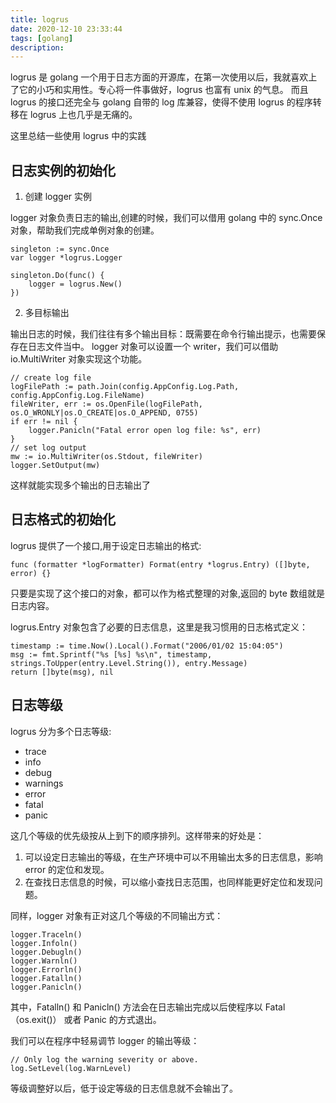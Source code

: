 ```yaml
---
title: logrus
date: 2020-12-10 23:33:44
tags: [golang]
description:
---
```


logrus 是 golang 一个用于日志方面的开源库，在第一次使用以后，我就喜欢上了它的小巧和实用性。专心将一件事做好，logrus 也富有 unix 的气息。
而且 logrus 的接口还完全与 golang 自带的 log 库兼容，使得不使用 logrus 的程序转移在 logrus 上也几乎是无痛的。

这里总结一些使用 logrus 中的实践

## 日志实例的初始化

1. 创建 logger 实例

logger 对象负责日志的输出,创建的时候，我们可以借用 golang 中的 sync.Once 对象，帮助我们完成单例对象的创建。

```golang
singleton := sync.Once
var logger *logrus.Logger

singleton.Do(func() {
    logger = logrus.New()
})
```

2. 多目标输出

输出日志的时候，我们往往有多个输出目标：既需要在命令行输出提示，也需要保存在日志文件当中。
logger 对象可以设置一个 writer，我们可以借助 io.MultiWriter 对象实现这个功能。

```golang
// create log file
logFilePath := path.Join(config.AppConfig.Log.Path, config.AppConfig.Log.FileName)
fileWriter, err := os.OpenFile(logFilePath, os.O_WRONLY|os.O_CREATE|os.O_APPEND, 0755)
if err != nil {
    logger.Panicln("Fatal error open log file: %s", err)
}
// set log output
mw := io.MultiWriter(os.Stdout, fileWriter)
logger.SetOutput(mw)
```

这样就能实现多个输出的日志输出了

## 日志格式的初始化

logrus 提供了一个接口,用于设定日志输出的格式:

```golang
func (formatter *logFormatter) Format(entry *logrus.Entry) ([]byte, error) {}
```

只要是实现了这个接口的对象，都可以作为格式整理的对象,返回的 byte 数组就是日志内容。

logrus.Entry 对象包含了必要的日志信息，这里是我习惯用的日志格式定义：

```golang
timestamp := time.Now().Local().Format("2006/01/02 15:04:05")
msg := fmt.Sprintf("%s [%s] %s\n", timestamp, strings.ToUpper(entry.Level.String()), entry.Message)
return []byte(msg), nil
```

## 日志等级

logrus 分为多个日志等级:

- trace
- info
- debug
- warnings
- error
- fatal
- panic

这几个等级的优先级按从上到下的顺序排列。这样带来的好处是：

1. 可以设定日志输出的等级，在生产环境中可以不用输出太多的日志信息，影响 error 的定位和发现。
2. 在查找日志信息的时候，可以缩小查找日志范围，也同样能更好定位和发现问题。

同样，logger 对象有正对这几个等级的不同输出方式：

```golang
logger.Traceln()
logger.Infoln()
logger.Debugln()
logger.Warnln()
logger.Errorln()
logger.Fatalln()
logger.Panicln()
```

其中，Fatalln() 和 Panicln() 方法会在日志输出完成以后使程序以 Fatal（os.exit()） 或者 Panic 的方式退出。

我们可以在程序中轻易调节 logger 的输出等级：

```golang
// Only log the warning severity or above.
log.SetLevel(log.WarnLevel)
```

等级调整好以后，低于设定等级的日志信息就不会输出了。
